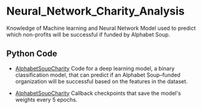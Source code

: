# Neural_Network_Charity_Analysis
Knowledge of Machine learning and Neural Network Model used to predict which non-profits will be successful if funded by Alphabet Soup.

## Python Code
- [AlphabetSoupCharity](https://github.com/MSF2141/Neural_Network_Charity_Analysis/blob/58d0ac033a4baf437d77323942b3a6066e821a48/AlphabetSoupCharity.ipynb)
Code for a deep learning model, a binary classification model, that can predict if an Alphabet Soup–funded organization will be successful based on the features in the dataset. 

- [AlphabetSoupCharity](https://github.com/MSF2141/Neural_Network_Charity_Analysis/blob/ad4cef78fb844eb4c1ec3c05d42f55596d25acd7/AlphabetSoupCharity.h5)
Callback checkpoints that save the model's weights every 5 epochs.
